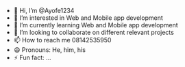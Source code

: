 - 👋 Hi, I’m @Ayofe1234
- 👀 I’m interested in Web and Mobile app development
- 🌱 I’m currently learning Web and Mobile app development
- 💞️ I’m looking to collaborate on different relevant projects
- 📫 How to reach me 08142535950
- 😄 Pronouns: He, him, his
- ⚡ Fun fact: ...

<!---
Ayofe1234/Ayofe1234 is a ✨ special ✨ repository because its `README.md` (this file) appears on your GitHub profile.
You can click the Preview link to take a look at your changes.
--->
